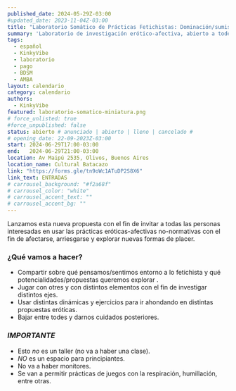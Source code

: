 ```yaml
---
published_date: 2024-05-29Z-03:00
#updated_date: 2023-11-04Z-03:00
title: "Laboratorio Somático de Prácticas Fetichistas: Dominación/sumisión"
summary: 'Laboratorio de investigación erótico-afectiva, abierto a todes quienes quieran probar distintos usos de las prácticas fetichistas con el fin de afectarse, arriesgarse y explorar nuevas formas de placer.'
tags:
  - español
  - KinkyVibe
  - laboratorio
  - pago
  - BDSM
  - AMBA
layout: calendario
category: calendario
authors:
  - KinkyVibe
featured: laboratorio-somatico-miniatura.png
# force_unlisted: true
#force_unpublished: false
status: abierto # anunciado | abierto | lleno | cancelado #
# opening_date: 22-09-2023Z-03:00
start: 2024-06-29T17:00-03:00
end:   2024-06-29T21:00-03:00
location: Av Maipú 2535, Olivos, Buenos Aires
location_name: Cultural Batacazo
link: "https://forms.gle/tn9oWc1ATuDP2S8X6"
link_text: ENTRADAS
# carrousel_background: "#f2a68f"
# carrousel_color: "white"
# carrousel_accent_text: ""
# carrousel_accent_bg: ""
---
```


Lanzamos esta nueva propuesta con el fin de invitar a todas las personas interesadas en usar las prácticas eróticas-afectivas no-normativas con el fin de afectarse, arriesgarse y explorar nuevas formas de placer.

### ¿Qué vamos a hacer?

- Compartir sobre qué pensamos/sentimos entorno a lo fetichista y qué potencialidades/propuestas queremos explorar .
- Jugar con otres y con distintos elementos con el fin de investigar distintos ejes.
- Usar distintas dinámicas y ejercicios para ir ahondando en distintas propuestas eróticas.
- Bajar entre todes y darnos cuidados posteriores.

### _IMPORTANTE_

- Esto _no_ es un taller (no va a haber una clase).
- _NO_ es un espacio para principiantes.
- No va a haber monitores.
- Se van a permitir prácticas de juegos con la respiración, humillación, entre otras.
